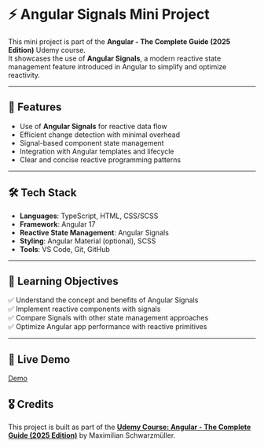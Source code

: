 # ⚡ Angular Signals Mini Project

This mini project is part of the **Angular - The Complete Guide (2025 Edition)** Udemy course.  
It showcases the use of **Angular Signals**, a modern reactive state management feature introduced in Angular to simplify and optimize reactivity.

---

## 📌 Features

- Use of **Angular Signals** for reactive data flow  
- Efficient change detection with minimal overhead  
- Signal-based component state management  
- Integration with Angular templates and lifecycle  
- Clear and concise reactive programming patterns  

---

## 🛠️ Tech Stack

- **Languages**: TypeScript, HTML, CSS/SCSS  
- **Framework**: Angular 17  
- **Reactive State Management**: Angular Signals  
- **Styling**: Angular Material (optional), SCSS  
- **Tools**: VS Code, Git, GitHub  

---

## 🎯 Learning Objectives

✅ Understand the concept and benefits of Angular Signals  
✅ Implement reactive components with signals  
✅ Compare Signals with other state management approaches  
✅ Optimize Angular app performance with reactive primitives  

---

## 🚀 Live Demo

[Demo](https://flavia3107.github.io/angular-signals/)

## 🎖️ Credits

This project is built as part of the [**Udemy Course: Angular - The Complete Guide (2025 Edition)**](https://www.udemy.com/course-dashboard-redirect/?course_id=756150) by Maximilian Schwarzmüller.

